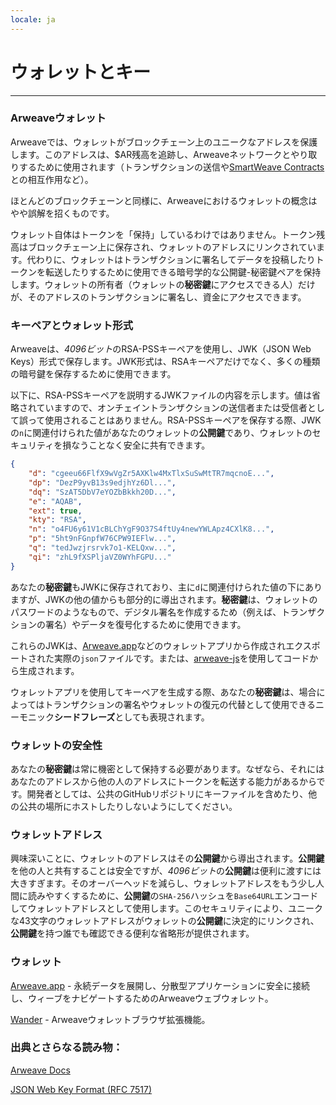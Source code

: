 ```yaml
---
locale: ja
---
```

# ウォレットとキー

---

### Arweaveウォレット

Arweaveでは、ウォレットがブロックチェーン上のユニークなアドレスを保護します。このアドレスは、$AR残高を追跡し、Arweaveネットワークとやり取りするために使用されます（トランザクションの送信や[SmartWeave Contracts](../guides/smartweave/warp/intro.md)との相互作用など）。

ほとんどのブロックチェーンと同様に、Arweaveにおけるウォレットの概念はやや誤解を招くものです。

ウォレット自体はトークンを「保持」しているわけではありません。トークン残高はブロックチェーン上に保存され、ウォレットのアドレスにリンクされています。代わりに、ウォレットはトランザクションに署名してデータを投稿したりトークンを転送したりするために使用できる暗号学的な公開鍵-秘密鍵ペアを保持します。ウォレットの所有者（ウォレットの**秘密鍵**にアクセスできる人）だけが、そのアドレスのトランザクションに署名し、資金にアクセスできます。

### キーペアとウォレット形式

Arweaveは、*4096ビット*のRSA-PSSキーペアを使用し、JWK（JSON Web Keys）形式で保存します。JWK形式は、RSAキーペアだけでなく、多くの種類の暗号鍵を保存するために使用できます。

以下に、RSA-PSSキーペアを説明するJWKファイルの内容を示します。値は省略されていますので、オンチェイントランザクションの送信者または受信者として誤って使用されることはありません。RSA-PSSキーペアを保存する際、JWKの`n`に関連付けられた値があなたのウォレットの**公開鍵**であり、ウォレットのセキュリティを損なうことなく安全に共有できます。

```json
{
	"d": "cgeeu66FlfX9wVgZr5AXKlw4MxTlxSuSwMtTR7mqcnoE...",
	"dp": "DezP9yvB13s9edjhYz6Dl...",
	"dq": "SzAT5DbV7eYOZbBkkh20D...",
	"e": "AQAB",
	"ext": true,
	"kty": "RSA",
	"n": "o4FU6y61V1cBLChYgF9O37S4ftUy4newYWLApz4CXlK8...",
	"p": "5ht9nFGnpfW76CPW9IEFlw...",
	"q": "tedJwzjrsrvk7o1-KELQxw...",
	"qi": "zhL9fXSPljaVZ0WYhFGPU..."
}
```

あなたの**秘密鍵**もJWKに保存されており、主に`d`に関連付けられた値の下にありますが、JWKの他の値からも部分的に導出されます。**秘密鍵**は、ウォレットのパスワードのようなもので、デジタル署名を作成するため（例えば、トランザクションの署名）やデータを復号化するために使用できます。

これらのJWKは、[Arweave.app](https://arweave.app)などのウォレットアプリから作成されエクスポートされた実際の`json`ファイルです。または、[arweave-js](https://github.com/ArweaveTeam/arweave-js)を使用してコードから生成されます。

ウォレットアプリを使用してキーペアを生成する際、あなたの**秘密鍵**は、場合によってはトランザクションの署名やウォレットの復元の代替として使用できるニーモニック**シードフレーズ**としても表現されます。

### ウォレットの安全性

あなたの**秘密鍵**は常に機密として保持する必要があります。なぜなら、それにはあなたのアドレスから他の人のアドレスにトークンを転送する能力があるからです。開発者としては、公共のGitHubリポジトリにキーファイルを含めたり、他の公共の場所にホストしたりしないようにしてください。

### ウォレットアドレス

興味深いことに、ウォレットのアドレスはその**公開鍵**から導出されます。**公開鍵**を他の人と共有することは安全ですが、*4096ビット*の**公開鍵**は便利に渡すには大きすぎます。そのオーバーヘッドを減らし、ウォレットアドレスをもう少し人間に読みやすくするために、**公開鍵**の`SHA-256`ハッシュを`Base64URL`エンコードしてウォレットアドレスとして使用します。このセキュリティにより、ユニークな43文字のウォレットアドレスがウォレットの**公開鍵**に決定的にリンクされ、**公開鍵**を持つ誰でも確認できる便利な省略形が提供されます。

### ウォレット

[Arweave.app](https://arweave.app/welcome) - 永続データを展開し、分散型アプリケーションに安全に接続し、ウィーブをナビゲートするためのArweaveウェブウォレット。

[Wander](https://www.wander.app/) - Arweaveウォレットブラウザ拡張機能。

### 出典とさらなる読み物：
[Arweave Docs](https://docs.arweave.org/developers/server/http-api#key-format)

[JSON Web Key Format (RFC 7517)](https://www.rfc-editor.org/rfc/rfc7517)